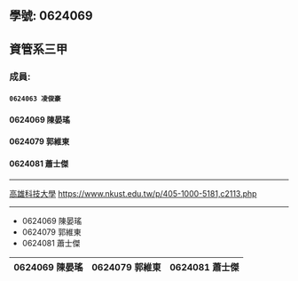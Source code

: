 ## 學號: 0624069

## 資管系三甲

### 成員:
#### `0624063 凌俊豪`
#### 0624069 陳晏瑤
#### 0624079 郭維東
#### 0624081 蕭士傑

***

[高雄科技大學](https://www.nkust.edu.tw/p/405-1000-5181,c2113.php)
<https://www.nkust.edu.tw/p/405-1000-5181,c2113.php>

***

+ 0624069 陳晏瑤
+ 0624079 郭維東
+ 0624081 蕭士傑

| 0624069 陳晏瑤 | 0624079 郭維東 | 0624081 蕭士傑 |
| ------------: | :-------------:| :------------- |
